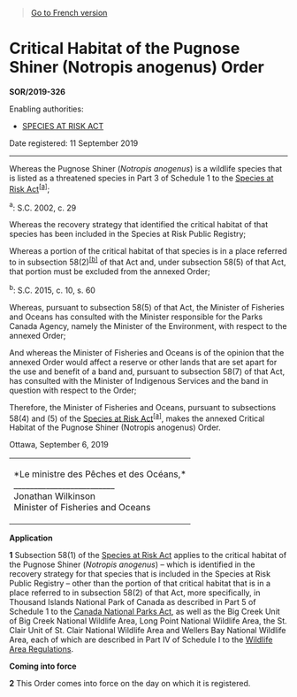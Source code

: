 > [Go to French version](/fr/Règlements/Décrets,%20ordonnances%20et%20règlements%20statutaires/2019/326.md)

# Critical Habitat of the Pugnose Shiner (Notropis anogenus) Order

**SOR/2019-326**

Enabling authorities: 
- [SPECIES AT RISK ACT](/en/Acts/Statutes%20of%20Canada/2002/c.%2029.md)

Date registered: 11 September 2019

----------

Whereas the Pugnose Shiner (*Notropis anogenus*) is a wildlife species that is listed as a threatened species in Part 3 of Schedule 1 to the [Species at Risk Act](/en/Acts/Statutes%20of%20Canada/2002/c.%2029.md)<sup><a href='#fn_a'>[a]</a></sup>;

<a name='fn_a'><sup>a</sup></a>: S.C. 2002, c. 29<br />

Whereas the recovery strategy that identified the critical habitat of that species has been included in the Species at Risk Public Registry;

Whereas a portion of the critical habitat of that species is in a place referred to in subsection 58(2)<sup><a href='#fn_b'>[b]</a></sup> of that Act and, under subsection 58(5) of that Act, that portion must be excluded from the annexed Order;

<a name='fn_b'><sup>b</sup></a>: S.C. 2015, c. 10, s. 60<br />

Whereas, pursuant to subsection 58(5) of that Act, the Minister of Fisheries and Oceans has consulted with the Minister responsible for the Parks Canada Agency, namely the Minister of the Environment, with respect to the annexed Order;

And whereas the Minister of Fisheries and Oceans is of the opinion that the annexed Order would affect a reserve or other lands that are set apart for the use and benefit of a band and, pursuant to subsection 58(7) of that Act, has consulted with the Minister of Indigenous Services and the band in question with respect to the Order;

Therefore, the Minister of Fisheries and Oceans, pursuant to subsections 58(4) and (5) of the [Species at Risk Act](/en/Acts/Statutes%20of%20Canada/2002/c.%2029.md)<sup><a href='#fn_a'>[a]</a></sup>, makes the annexed Critical Habitat of the Pugnose Shiner (Notropis anogenus) Order.

Ottawa, September 6, 2019


<table>
<tr>
<td>
<p>*Le ministre des Pêches et des Océans,*<br />_________________________<br />Jonathan Wilkinson<br />Minister of Fisheries and Oceans<br /></p></td>
</tr>
</table>





**Application**

**1** Subsection 58(1) of the [Species at Risk Act](/en/Acts/Statutes%20of%20Canada/2002/c.%2029.md) applies to the critical habitat of the Pugnose Shiner (*Notropis anogenus*) – which is identified in the recovery strategy for that species that is included in the Species at Risk Public Registry – other than the portion of that critical habitat that is in a place referred to in subsection 58(2) of that Act, more specifically, in Thousand Islands National Park of Canada as described in Part 5 of Schedule 1 to the [Canada National Parks Act](/en/Acts/Statutes%20of%20Canada/2000/c.%2032.md), as well as the Big Creek Unit of Big Creek National Wildlife Area, Long Point National Wildlife Area, the St. Clair Unit of St. Clair National Wildlife Area and Wellers Bay National Wildlife Area, each of which are described in Part IV of Schedule I to the [Wildlife Area Regulations](/en/Regulations/Consolidated%20Regulations%20of%20Canada/1601-1700/C.R.C.,%20c.%201609.md).




**Coming into force**

**2** This Order comes into force on the day on which it is registered.


